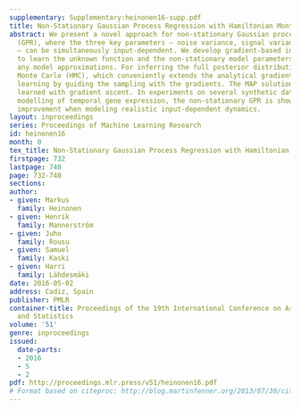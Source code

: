 ```yaml
---
supplementary: Supplementary:heinonen16-supp.pdf
title: Non-Stationary Gaussian Process Regression with Hamiltonian Monte Carlo
abstract: We present a novel approach for non-stationary Gaussian process regression
  (GPR), where the three key parameters – noise variance, signal variance and lengthscale
  – can be simultaneously input-dependent. We develop gradient-based inference methods
  to learn the unknown function and the non-stationary model parameters, without requiring
  any model approximations. For inferring the full posterior distribution we use Hamiltonian
  Monte Carlo (HMC), which conveniently extends the analytical gradient-based GPR
  learning by guiding the sampling with the gradients. The MAP solution can also be
  learned with gradient ascent. In experiments on several synthetic datasets and in
  modelling of temporal gene expression, the non-stationary GPR is shown to give major
  improvement when modeling realistic input-dependent dynamics.
layout: inproceedings
series: Proceedings of Machine Learning Research
id: heinonen16
month: 0
tex_title: Non-Stationary Gaussian Process Regression with Hamiltonian Monte Carlo
firstpage: 732
lastpage: 740
page: 732-740
sections: 
author:
- given: Markus
  family: Heinonen
- given: Henrik
  family: Mannerström
- given: Juho
  family: Rousu
- given: Samuel
  family: Kaski
- given: Harri
  family: Lähdesmäki
date: 2016-05-02
address: Cadiz, Spain
publisher: PMLR
container-title: Proceedings of the 19th International Conference on Artificial Intelligence
  and Statistics
volume: '51'
genre: inproceedings
issued:
  date-parts:
  - 2016
  - 5
  - 2
pdf: http://proceedings.mlr.press/v51/heinonen16.pdf
# Format based on citeproc: http://blog.martinfenner.org/2013/07/30/citeproc-yaml-for-bibliographies/
---
```


